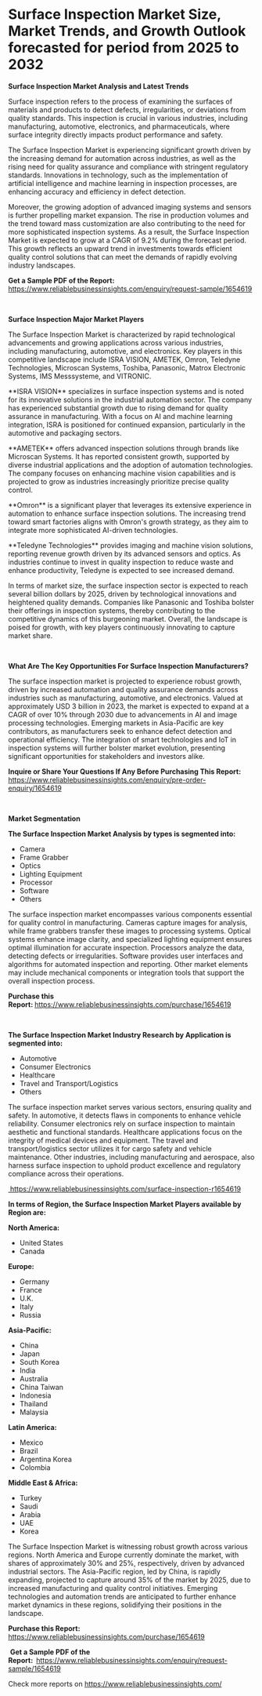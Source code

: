 <p><h1>Surface Inspection Market Size, Market Trends, and Growth Outlook forecasted for period from 2025 to 2032</h1></p><p><strong>Surface Inspection Market Analysis and Latest Trends</strong></p>
<p><p>Surface inspection refers to the process of examining the surfaces of materials and products to detect defects, irregularities, or deviations from quality standards. This inspection is crucial in various industries, including manufacturing, automotive, electronics, and pharmaceuticals, where surface integrity directly impacts product performance and safety. </p><p>The Surface Inspection Market is experiencing significant growth driven by the increasing demand for automation across industries, as well as the rising need for quality assurance and compliance with stringent regulatory standards. Innovations in technology, such as the implementation of artificial intelligence and machine learning in inspection processes, are enhancing accuracy and efficiency in defect detection. </p><p>Moreover, the growing adoption of advanced imaging systems and sensors is further propelling market expansion. The rise in production volumes and the trend toward mass customization are also contributing to the need for more sophisticated inspection systems. As a result, the Surface Inspection Market is expected to grow at a CAGR of 9.2% during the forecast period. This growth reflects an upward trend in investments towards efficient quality control solutions that can meet the demands of rapidly evolving industry landscapes.</p></p>
<p><strong>Get a Sample PDF of the Report:&nbsp;</strong> <a href="https://www.reliablebusinessinsights.com/enquiry/request-sample/1654619?utm_campaign=2208&utm_medium=2&utm_source=Github&utm_content=ia&utm_term=06032025&utm_id=surface-inspection">https://www.reliablebusinessinsights.com/enquiry/request-sample/1654619</a></p>
<p>&nbsp;</p>
<p><strong>Surface Inspection Major Market Players</strong></p>
<p><p>The Surface Inspection Market is characterized by rapid technological advancements and growing applications across various industries, including manufacturing, automotive, and electronics. Key players in this competitive landscape include ISRA VISION, AMETEK, Omron, Teledyne Technologies, Microscan Systems, Toshiba, Panasonic, Matrox Electronic Systems, IMS Messsysteme, and VITRONIC.</p><p>**ISRA VISION** specializes in surface inspection systems and is noted for its innovative solutions in the industrial automation sector. The company has experienced substantial growth due to rising demand for quality assurance in manufacturing. With a focus on AI and machine learning integration, ISRA is positioned for continued expansion, particularly in the automotive and packaging sectors.</p><p>**AMETEK** offers advanced inspection solutions through brands like Microscan Systems. It has reported consistent growth, supported by diverse industrial applications and the adoption of automation technologies. The company focuses on enhancing machine vision capabilities and is projected to grow as industries increasingly prioritize precise quality control.</p><p>**Omron** is a significant player that leverages its extensive experience in automation to enhance surface inspection solutions. The increasing trend toward smart factories aligns with Omron's growth strategy, as they aim to integrate more sophisticated AI-driven technologies.</p><p>**Teledyne Technologies** provides imaging and machine vision solutions, reporting revenue growth driven by its advanced sensors and optics. As industries continue to invest in quality inspection to reduce waste and enhance productivity, Teledyne is expected to see increased demand.</p><p>In terms of market size, the surface inspection sector is expected to reach several billion dollars by 2025, driven by technological innovations and heightened quality demands. Companies like Panasonic and Toshiba bolster their offerings in inspection systems, thereby contributing to the competitive dynamics of this burgeoning market. Overall, the landscape is poised for growth, with key players continuously innovating to capture market share.</p></p>
<p>&nbsp;</p>
<p><strong>What Are The Key Opportunities For Surface Inspection Manufacturers?</strong></p>
<p><p>The surface inspection market is projected to experience robust growth, driven by increased automation and quality assurance demands across industries such as manufacturing, automotive, and electronics. Valued at approximately USD 3 billion in 2023, the market is expected to expand at a CAGR of over 10% through 2030 due to advancements in AI and image processing technologies. Emerging markets in Asia-Pacific are key contributors, as manufacturers seek to enhance defect detection and operational efficiency. The integration of smart technologies and IoT in inspection systems will further bolster market evolution, presenting significant opportunities for stakeholders and investors alike.</p></p>
<p><strong>Inquire or Share Your Questions If Any Before Purchasing This Report:</strong> <a href="https://www.reliablebusinessinsights.com/enquiry/pre-order-enquiry/1654619?utm_campaign=2208&utm_medium=2&utm_source=Github&utm_content=ia&utm_term=06032025&utm_id=surface-inspection">https://www.reliablebusinessinsights.com/enquiry/pre-order-enquiry/1654619</a></p>
<p>&nbsp;</p>
<p><strong>Market Segmentation</strong></p>
<p><strong>The Surface Inspection Market Analysis by types is segmented into:</strong></p>
<p><ul><li>Camera</li><li>Frame Grabber</li><li>Optics</li><li>Lighting Equipment</li><li>Processor</li><li>Software</li><li>Others</li></ul></p>
<p><p>The surface inspection market encompasses various components essential for quality control in manufacturing. Cameras capture images for analysis, while frame grabbers transfer these images to processing systems. Optical systems enhance image clarity, and specialized lighting equipment ensures optimal illumination for accurate inspection. Processors analyze the data, detecting defects or irregularities. Software provides user interfaces and algorithms for automated inspection and reporting. Other market elements may include mechanical components or integration tools that support the overall inspection process.</p></p>
<p><strong>Purchase this Report:&nbsp;</strong><a href="https://www.reliablebusinessinsights.com/purchase/1654619?utm_campaign=2208&utm_medium=2&utm_source=Github&utm_content=ia&utm_term=06032025&utm_id=surface-inspection">https://www.reliablebusinessinsights.com/purchase/1654619</a></p>
<p>&nbsp;</p>
<p><strong>The Surface Inspection Market Industry Research by Application is segmented into:</strong></p>
<p><ul><li>Automotive</li><li>Consumer Electronics</li><li>Healthcare</li><li>Travel and Transport/Logistics</li><li>Others</li></ul></p>
<p><p>The surface inspection market serves various sectors, ensuring quality and safety. In automotive, it detects flaws in components to enhance vehicle reliability. Consumer electronics rely on surface inspection to maintain aesthetic and functional standards. Healthcare applications focus on the integrity of medical devices and equipment. The travel and transport/logistics sector utilizes it for cargo safety and vehicle maintenance. Other industries, including manufacturing and aerospace, also harness surface inspection to uphold product excellence and regulatory compliance across their operations.</p></p>
<p><a href="https://www.reliablebusinessinsights.com/surface-inspection-r1654619?utm_campaign=2208&utm_medium=2&utm_source=Github&utm_content=ia&utm_term=06032025&utm_id=surface-inspection">&nbsp;https://www.reliablebusinessinsights.com/surface-inspection-r1654619</a></p>
<p><strong>In terms of Region, the Surface Inspection Market Players available by Region are:</strong></p>
<p>
    <p> <strong> North America: </strong>
        <ul>
            <li>United States</li>
            <li>Canada</li>
        </ul>
        </p> 
    <p> <strong> Europe: </strong>
        <ul>
            <li>Germany</li>
            <li>France</li>
            <li>U.K.</li>
            <li>Italy</li>
            <li>Russia</li>
        </ul>
        </p> 
    <p> <strong> Asia-Pacific: </strong>
        <ul>
            <li>China</li>
            <li>Japan</li>
            <li>South Korea</li>
            <li>India</li>
            <li>Australia</li>
            <li>China Taiwan</li>
            <li>Indonesia</li>
            <li>Thailand</li>
            <li>Malaysia</li>
        </ul>
        </p> 
    <p> <strong> Latin America: </strong>
        <ul>
            <li>Mexico</li>
            <li>Brazil</li>
            <li>Argentina Korea</li>
            <li>Colombia</li>
        </ul>
        </p> 
    <p> <strong> Middle East & Africa: </strong>
        <ul>
            <li>Turkey</li>
            <li>Saudi</li>
            <li>Arabia</li>
            <li>UAE</li>
            <li>Korea</li>
        </ul>
    </p>
    </p>
<p><p>The Surface Inspection Market is witnessing robust growth across various regions. North America and Europe currently dominate the market, with shares of approximately 30% and 25%, respectively, driven by advanced industrial sectors. The Asia-Pacific region, led by China, is rapidly expanding, projected to capture around 35% of the market by 2025, due to increased manufacturing and quality control initiatives. Emerging technologies and automation trends are anticipated to further enhance market dynamics in these regions, solidifying their positions in the landscape.</p></p>
<p><strong>Purchase this Report: </strong><a href="https://www.reliablebusinessinsights.com/purchase/1654619?utm_campaign=2208&utm_medium=2&utm_source=Github&utm_content=ia&utm_term=06032025&utm_id=surface-inspection">https://www.reliablebusinessinsights.com/purchase/1654619</a></p>
<p>&nbsp;<strong>Get a Sample PDF of the Report:&nbsp;&nbsp;</strong><a href="https://www.reliablebusinessinsights.com/enquiry/request-sample/1654619?utm_campaign=2208&utm_medium=2&utm_source=Github&utm_content=ia&utm_term=06032025&utm_id=surface-inspection">https://www.reliablebusinessinsights.com/enquiry/request-sample/1654619</a></p>
<p><strong></strong></p>
<p>Check more reports on <a href="https://www.reliablebusinessinsights.com/?utm_campaign=2208&utm_medium=2&utm_source=Github&utm_content=ia&utm_term=06032025&utm_id=surface-inspection">https://www.reliablebusinessinsights.com/</a></p>